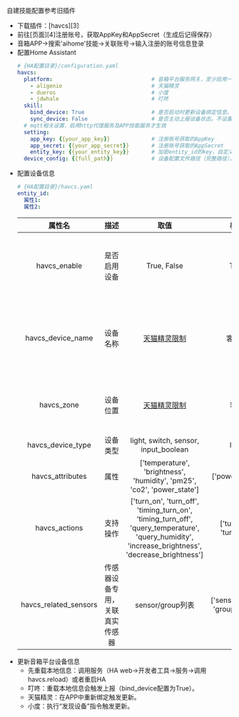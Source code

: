 自建技能配置参考旧插件

- 下载插件：[havcs][3]
- 前往[页面][4]注册账号，获取AppKey和AppSecret（生成后记得保存）
- 音箱APP->搜索'aihome'技能->关联账号->输入注册的账号信息登录
- 配置Home Assistant
  ```yaml
  # {HA配置目录}/configuration.yaml                 
  havcs:
    platform:                               # 音箱平台服务网关，至少启用一个
      - aligenie                            # 天猫精灵
      - dueros                              # 小度
      - jdwhale                             # 叮咚
    skill:
      bind_device: True                     # 是否启动时更新设备绑定信息。不设置默认True（叮咚音箱才有效）
      sync_device: False                    # 是否主动上报设备状态。不设置默认False（小度音箱才有效）
    # mqtt相关设置，启用http代理服务及APP技能服务才生效
    setting:
      app_key: {{your_app_key}}             # 注册账号获取的AppKey
      app_secret: {{your_app_secret}}       # 注册账号获取的AppSecret
      entity_key: {{your_entity_key}}       # 加密entity_id的key，自定义16个字符
    device_config: {{full_path}}            # 设备配置文件路径（完整路径）。不设置默认{HA配置目录}/havcs.yaml
  ```
- 配置设备信息
  ```yaml
  # {HA配置目录}/havcs.yaml
  entity_id:
    属性1:
    属性2:
  ```
  属性名 | 描述 | 取值 | 样例 | 备注
  :-: | :-: | :-: | :-: | :-: 
  havcs_enable | 是否启用设备 | True, False | True |仅值为False禁用，不设置该属性也为启用
  havcs_device_name | 设备名称 | [天猫精灵限制][5] | 客厅灯 | 建议“房间”+“设备类型”可以兼容三个平台使用
  havcs_zone | 设备位置| [天猫精灵限制][6] | 客厅 | 仅天猫精灵使用，其它可不用指定
  havcs_device_type | 设备类型 | light, switch, sensor, input_boolean | light | 一般不用指定
  havcs_attributes | 属性 | ['temperature', 'brightness', 'humidity', 'pm25', 'co2', 'power_state'] | ['power_state'] | 一般不用指定
  havcs_actions | 支持操作 | ['turn_on', 'turn_off', 'timing_turn_on', 'timing_turn_off', 'query_temperature', 'query_humidity', 'increase_brightness', 'decrease_brightness'] | ['turn_on', 'turn_off'] | 一般不用指定
  havcs_related_sensors | 传感器设备专用，关联真实传感器 | sensor/group列表 | ['sensor.demo', 'group.demo'] | 支持设置group，会搜索加入该分组下的sensor
- 更新音箱平台设备信息
  - 先重载本地信息：调用服务（HA web->开发者工具->服务->调用havcs.reload）或者重启HA
  - 叮咚：重载本地信息会触发上报（bind_device配置为True）。
  - 天猫精灵：在APP中重新绑定触发更新。
  - 小度：执行“发现设备”指令触发更新。

[5]: https://open.bot.tmall.com/oauth/api/aliaslist "天猫精灵设备名称"
[6]: https://open.bot.tmall.com/oauth/api/placelist "天猫精灵位置"
